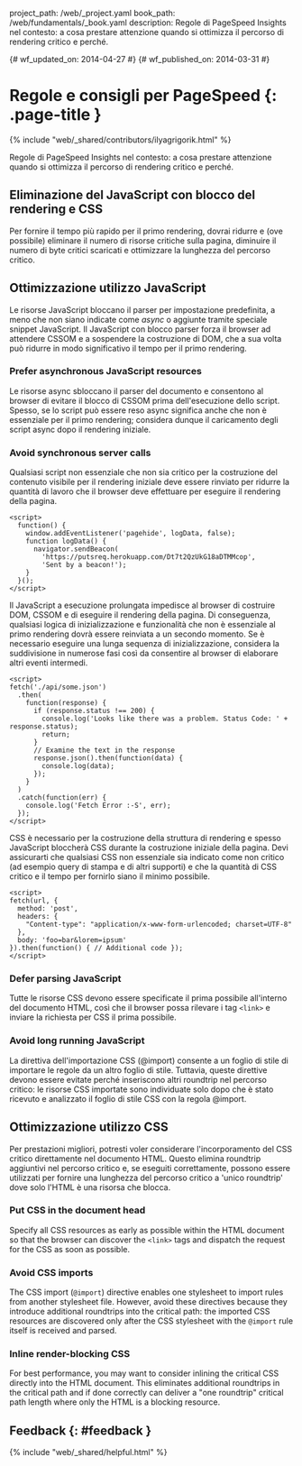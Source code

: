 project_path: /web/_project.yaml book_path: /web/fundamentals/_book.yaml description: Regole di PageSpeed Insights nel contesto: a cosa prestare attenzione quando si ottimizza il percorso di rendering critico e perché.

{# wf_updated_on: 2014-04-27 #} {# wf_published_on: 2014-03-31 #}

# Regole e consigli per PageSpeed {: .page-title }

{% include "web/_shared/contributors/ilyagrigorik.html" %}

Regole di PageSpeed Insights nel contesto: a cosa prestare attenzione quando si ottimizza il percorso di rendering critico e perché.

## Eliminazione del JavaScript con blocco del rendering e CSS

Per fornire il tempo più rapido per il primo rendering, dovrai ridurre e (ove possibile) eliminare il numero di risorse critiche sulla pagina, diminuire il numero di byte critici scaricati e ottimizzare la lunghezza del percorso critico.

## Ottimizzazione utilizzo JavaScript

Le risorse JavaScript bloccano il parser per impostazione predefinita, a meno che non siano indicate come *async* o aggiunte tramite speciale snippet JavaScript. Il JavaScript con blocco parser forza il browser ad attendere CSSOM e a sospendere la costruzione di DOM, che a sua volta può ridurre in modo significativo il tempo per il primo rendering.

### Prefer asynchronous JavaScript resources

Le risorse async sbloccano il parser del documento e consentono al browser di evitare il blocco di CSSOM prima dell'esecuzione dello script. Spesso, se lo script può essere reso async significa anche che non è essenziale per il primo rendering; considera dunque il caricamento degli script async dopo il rendering iniziale.

### Avoid synchronous server calls

Qualsiasi script non essenziale che non sia critico per la costruzione del contenuto visibile per il rendering iniziale deve essere rinviato per ridurre la quantità di lavoro che il browser deve effettuare per eseguire il rendering della pagina.

    <script>
      function() {
        window.addEventListener('pagehide', logData, false);
        function logData() {
          navigator.sendBeacon(
            'https://putsreq.herokuapp.com/Dt7t2QzUkG18aDTMMcop',
            'Sent by a beacon!');
        }
      }();
    </script>
    

Il JavaScript a esecuzione prolungata impedisce al browser di costruire DOM, CSSOM e di eseguire il rendering della pagina. Di conseguenza, qualsiasi logica di inizializzazione e funzionalità che non è essenziale al primo rendering dovrà essere reinviata a un secondo momento. Se è necessario eseguire una lunga sequenza di inizializzazione, considera la suddivisione in numerose fasi così da consentire al browser di elaborare altri eventi intermedi.

    <script>
    fetch('./api/some.json')  
      .then(  
        function(response) {  
          if (response.status !== 200) {  
            console.log('Looks like there was a problem. Status Code: ' +  response.status);  
            return;  
          }
          // Examine the text in the response  
          response.json().then(function(data) {  
            console.log(data);  
          });  
        }  
      )  
      .catch(function(err) {  
        console.log('Fetch Error :-S', err);  
      });
    </script>
    

CSS è necessario per la costruzione della struttura di rendering e spesso JavaScript bloccherà CSS durante la costruzione iniziale della pagina. Devi assicurarti che qualsiasi CSS non essenziale sia indicato come non critico (ad esempio query di stampa e di altri supporti) e che la quantità di CSS critico e il tempo per fornirlo siano il minimo possibile.

    <script>
    fetch(url, {
      method: 'post',
      headers: {  
        "Content-type": "application/x-www-form-urlencoded; charset=UTF-8"  
      },  
      body: 'foo=bar&lorem=ipsum'  
    }).then(function() { // Additional code });
    </script>
    

### Defer parsing JavaScript

Tutte le risorse CSS devono essere specificate il prima possibile all'interno del documento HTML, così che il browser possa rilevare i tag `<link>` e inviare la richiesta per CSS il prima possibile.

### Avoid long running JavaScript

La direttiva dell'importazione CSS (@import) consente a un foglio di stile di importare le regole da un altro foglio di stile. Tuttavia, queste direttive devono essere evitate perché inseriscono altri roundtrip nel percorso critico: le risorse CSS importate sono individuate solo dopo che è stato ricevuto e analizzato il foglio di stile CSS con la regola @import.

## Ottimizzazione utilizzo CSS

Per prestazioni migliori, potresti voler considerare l'incorporamento del CSS critico direttamente nel documento HTML. Questo elimina roundtrip aggiuntivi nel percorso critico e, se eseguiti correttamente, possono essere utilizzati per fornire una lunghezza del percorso critico a 'unico roundtrip' dove solo l'HTML è una risorsa che blocca.

### Put CSS in the document head

Specify all CSS resources as early as possible within the HTML document so that the browser can discover the `<link>` tags and dispatch the request for the CSS as soon as possible.

### Avoid CSS imports

The CSS import (`@import`) directive enables one stylesheet to import rules from another stylesheet file. However, avoid these directives because they introduce additional roundtrips into the critical path: the imported CSS resources are discovered only after the CSS stylesheet with the `@import` rule itself is received and parsed.

### Inline render-blocking CSS

For best performance, you may want to consider inlining the critical CSS directly into the HTML document. This eliminates additional roundtrips in the critical path and if done correctly can deliver a "one roundtrip" critical path length where only the HTML is a blocking resource.

## Feedback {: #feedback }

{% include "web/_shared/helpful.html" %}